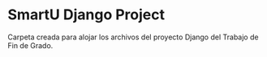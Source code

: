 # SmartU Django Project

Carpeta creada para alojar los archivos del proyecto Django del Trabajo de Fin de Grado.
